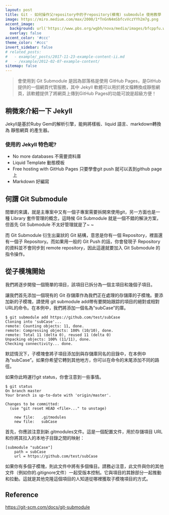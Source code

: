```yaml
---
layout: post
title: Git - 如何操作父repository中的子repository(模塊) submodule 使用教學 - GitHub
image: https://miro.medium.com/max/2000/1*TnGnN4mSbfcvVczYYh2m7g.png
accent_image: 
  background: url('https://www.pbs.org/wgbh/nova/media/images/bfcppfu.width-800.png') center/cover
  overlay: false
accent_color: '#ccc'
theme_color: '#ccc'
invert_sidebar: false
# related_posts:
#   - example/_posts/2017-11-23-example-content-ii.md
#   - /example/2012-02-07-example-content/
sitemap: false
---
```


> 會使用到 Git Submodule 是因為部落格是使用 GitHub Pages，是GitHub提供的一個網頁代管服務，其中 Jekyll 軟體可以用於將文檔轉換成靜態網頁，該軟體提供了將網頁上傳到GitHub Pages的功能可說是超級方便！

## 稍微來介紹一下 Jekyll
Jekyll是基於Ruby Gem的解析引擎，能夠將樣板、liquid 語言、markdown轉換為 靜態網頁 的產生器。
### 使用的 Jekyll 特色呢?
- No more databases 不需要資料庫
- Liquid Template 動態模板
- Free hosting with GitHub Pages 只要學會git push 就可以丟到github page上
- Markdown 好編寫

## 何謂 Git Submodule
間單的來講，就是主專案中又有一個子專案需要拆開來使用git，另一方面也是一種 Library 套件管理的概念，這時候 Git Submodule 就是一個不錯的解決方案，但首先 Git Submodule 不太好管理就是了~ ~

而 Git Submodule 衍生出巢狀的 Git 結構，意思是你有一個 Repository，裡面還有一個子 Repository。而如果用一般的 Git Push 的話，你會發現子 Repository 的資料並不會同步到 remote repository，因此這邊就要加入 Git Submodule 的指令操作。


## 從子模塊開始
我們將逐步開發一個簡單的項目，該項目已拆分為一個主項目和幾個子項目。

讓我們首先添加一個現有的 Git 存儲庫作為我們正在處理的存儲庫的子模塊。要添加新的子模塊，請使用 git submodule add帶有要開始跟踪的項目的絕對或相對 URL的命令。在本例中，我們將添加一個名為“subCase”的庫。

```
$ git submodule add https://github.com/test/subCase
Cloning into 'subCase'...
remote: Counting objects: 11, done.
remote: Compressing objects: 100% (10/10), done.
remote: Total 11 (delta 0), reused 11 (delta 0)
Unpacking objects: 100% (11/11), done.
Checking connectivity... done.
```

默認情況下，子模塊會將子項目添加到與存儲庫同名的目錄中，在本例中為“subCase”。如果你希望它轉到其他地方，你可以在命令的末尾添加不同的路徑。

如果你此時運行git status，你會注意到一些事情。

```
$ git status
On branch master
Your branch is up-to-date with 'origin/master'.

Changes to be committed:
  (use "git reset HEAD <file>..." to unstage)

	new file:   .gitmodules
	new file:   subCase
```

首先，你應該注意到新.gitmodules文件。這是一個配置文件，用於存儲項目 URL 和你將其拉入的本地子目錄之間的映射：

```
[submodule "subCase"]
	path = subCase
	url = https://github.com/test/subCase
```

如果你有多個子模塊，則此文件中將有多個條目。請務必注意，此文件與你的其他文件（例如你的.gitignore文件）一起受版本控制。它與項目的其餘部分一起推動和拉動。這就是其他克隆這個項目的人知道從哪裡獲取子模塊項目的方式。

## Reference
https://git-scm.com/docs/git-submodule